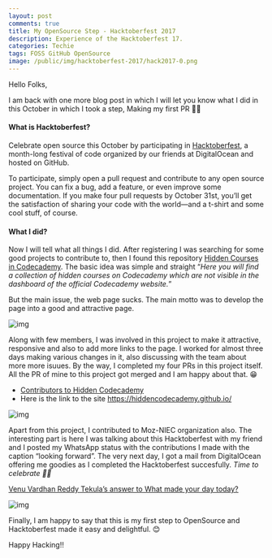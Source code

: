 ```yaml
---
layout: post
comments: true
title: My OpenSource Step - Hacktoberfest 2017
description: Experience of the Hacktoberfest 17.
categories: Techie
tags: FOSS GitHub OpenSource
image: /public/img/hacktoberfest-2017/hack2017-0.png
---
```

Hello Folks,

I am back with one more blog post in which I will let you know what I did in this October in which I took a step, Making my first PR 🙌🎉

#### What is Hacktoberfest?

Celebrate open source this October by participating in [Hacktoberfest](https://hacktoberfest.digitalocean.com/), a month-long festival of code organized by our friends at DigitalOcean and hosted on GitHub.

To participate, simply open a pull request and contribute to any open source project. You can fix a bug, add a feature, or even improve some documentation. If you make four pull requests by October 31st, you’ll get the satisfaction of sharing your code with the world—and a t-shirt and some cool stuff, of course.

#### What I did?

Now I will tell what all things I did. After registering I was searching for some good projects to contribute to, then I found this repository [Hidden Courses in Codecademy](https://github.com/hiddencodecademy/hiddencodecademy.github.io). The basic idea was simple and straight “*Here you will find a collection of hidden courses on Codecademy which are not visible in the dashboard of the official Codecademy website.*”

But the main issue, the web page sucks. The main motto was to develop the page into a good and attractive page.

![img](/blog/public/img/hacktoberfest-2017/hack2017-1.png "Before..")

Along with few members, I was involved in this project to make it attractive, responsive and also to add more links to the page. I worked for almost three days making various changes in it, also discussing with the team about more more isuues. By the way, I completed my four PRs in this project itself. All the PR of mine to this project got merged and I am happy about that. 😁

- [Contributors to Hidden Codecademy](https://github.com/hiddencodecademy/hiddencodecademy.github.io/graphs/contributors)
- Here is the link to the site https://hiddencodecademy.github.io/

![img](/blog/public/img/hacktoberfest-2017/hack2017-2.png "After..")

Apart from this project, I contributed to Moz-NIEC organization also. The interesting part is here I was talking about this Hacktoberfest with my friend and I posted my WhatsApp status with the contributions I made with the caption “looking forward”. The very next day, I got a mail from DigitalOcean offering me goodies as I completed the Hacktoberfest succesfully. *Time to celebrate  🍾🍻*

[Venu Vardhan Reddy Tekula’s answer to What made your day today?](https://www.quora.com/What-made-your-day-today/answer/Venu-Vardhan-Reddy-Tekula)

![img](/blog/public/img/hacktoberfest-2017/hack2017-3.jpg "Real Show Off! :P")

Finally, I am happy to say that this is my first step to OpenSource and Hacktoberfest made it easy and delightful. 😊

Happy Hacking!!
